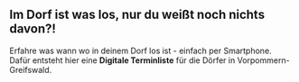 ## Im Dorf ist was los, nur du weißt noch nichts davon?!

Erfahre was wann wo in deinem Dorf los ist - einfach per Smartphone. Dafür entsteht hier eine
**Digitale Terminliste** für die Dörfer in Vorpommern-Greifswald.
